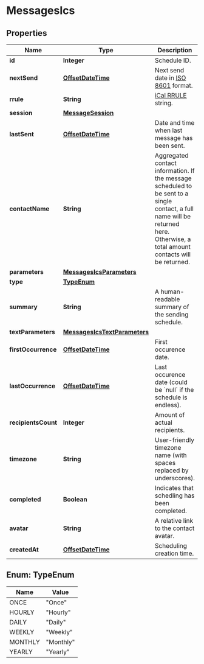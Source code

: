 
# MessagesIcs

## Properties
Name | Type | Description | Notes
------------ | ------------- | ------------- | -------------
**id** | **Integer** | Schedule ID. | 
**nextSend** | [**OffsetDateTime**](OffsetDateTime.md) | Next send date in [ISO 8601](https://en.wikipedia.org/?title&#x3D;ISO_8601) format.  | 
**rrule** | **String** | [iCal RRULE](http://www.kanzaki.com/docs/ical/rrule.html) string.  | 
**session** | [**MessageSession**](MessageSession.md) |  | 
**lastSent** | [**OffsetDateTime**](OffsetDateTime.md) | Date and time when last message has been sent. | 
**contactName** | **String** | Aggregated contact information. If the message scheduled to be sent to a single contact, a full name will be returned here. Otherwise, a total amount contacts will be returned. | 
**parameters** | [**MessagesIcsParameters**](MessagesIcsParameters.md) |  | 
**type** | [**TypeEnum**](#TypeEnum) |  | 
**summary** | **String** | A human-readable summary of the sending schedule. | 
**textParameters** | [**MessagesIcsTextParameters**](MessagesIcsTextParameters.md) |  | 
**firstOccurrence** | [**OffsetDateTime**](OffsetDateTime.md) | First occurence date. | 
**lastOccurrence** | [**OffsetDateTime**](OffsetDateTime.md) | Last occurence date (could be &#x60;null&#x60; if the schedule is endless). | 
**recipientsCount** | **Integer** | Amount of actual recipients. | 
**timezone** | **String** | User-friendly timezone name (with spaces replaced by underscores). | 
**completed** | **Boolean** | Indicates that schedling has been completed. | 
**avatar** | **String** | A relative link to the contact avatar. | 
**createdAt** | [**OffsetDateTime**](OffsetDateTime.md) | Scheduling creation time. | 


<a name="TypeEnum"></a>
## Enum: TypeEnum
Name | Value
---- | -----
ONCE | &quot;Once&quot;
HOURLY | &quot;Hourly&quot;
DAILY | &quot;Daily&quot;
WEEKLY | &quot;Weekly&quot;
MONTHLY | &quot;Monthly&quot;
YEARLY | &quot;Yearly&quot;



